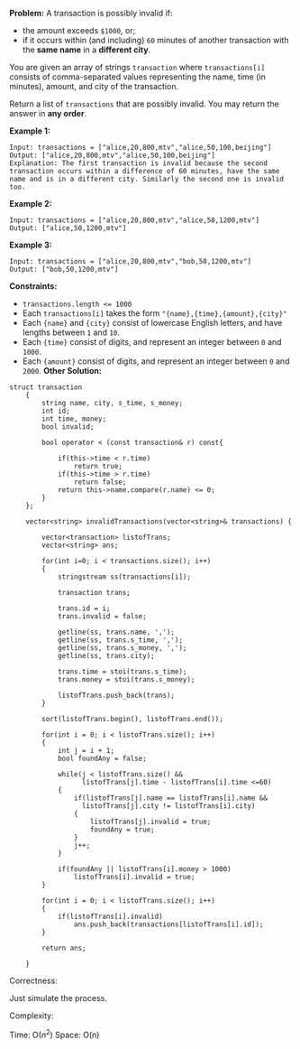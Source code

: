 **Problem:**
A transaction is possibly invalid if:

- the amount exceeds `$1000`, or;
- if it occurs within (and including) `60` minutes of another transaction with the **same name** in a **different city**.

You are given an array of strings `transaction` where `transactions[i]` consists of comma-separated values representing the name, time (in minutes), amount, and city of the transaction.

Return a list of `transactions` that are possibly invalid. You may return the answer in **any order**.

 

**Example 1:**

```
Input: transactions = ["alice,20,800,mtv","alice,50,100,beijing"]
Output: ["alice,20,800,mtv","alice,50,100,beijing"]
Explanation: The first transaction is invalid because the second transaction occurs within a difference of 60 minutes, have the same name and is in a different city. Similarly the second one is invalid too.
```

**Example 2:**

```
Input: transactions = ["alice,20,800,mtv","alice,50,1200,mtv"]
Output: ["alice,50,1200,mtv"]
```

**Example 3:**

```
Input: transactions = ["alice,20,800,mtv","bob,50,1200,mtv"]
Output: ["bob,50,1200,mtv"]
```

 

**Constraints:**

- `transactions.length <= 1000`
- Each `transactions[i]` takes the form `"{name},{time},{amount},{city}"`
- Each `{name}` and `{city}` consist of lowercase English letters, and have lengths between `1` and `10`.
- Each `{time}` consist of digits, and represent an integer between `0` and `1000`.
- Each `{amount}` consist of digits, and represent an integer between `0` and `2000`.
**Other Solution:**
```
struct transaction
    {
        string name, city, s_time, s_money;
        int id;
        int time, money;
        bool invalid;
        
        bool operator < (const transaction& r) const{
            
            if(this->time < r.time)
                return true;
            if(this->time > r.time)
                return false;
            return this->name.compare(r.name) <= 0;
        }
    };
    
    vector<string> invalidTransactions(vector<string>& transactions) {
     
        vector<transaction> listofTrans;
        vector<string> ans;
        
        for(int i=0; i < transactions.size(); i++)
        {
            stringstream ss(transactions[i]);
            
            transaction trans;
            
            trans.id = i;
            trans.invalid = false;
            
            getline(ss, trans.name, ',');
            getline(ss, trans.s_time, ',');
            getline(ss, trans.s_money, ',');
            getline(ss, trans.city);
            
            trans.time = stoi(trans.s_time);
            trans.money = stoi(trans.s_money);
            
            listofTrans.push_back(trans);
        }
        
        sort(listofTrans.begin(), listofTrans.end());
        
        for(int i = 0; i < listofTrans.size(); i++)
        {
            int j = i + 1;
            bool foundAny = false;
            
            while(j < listofTrans.size() &&
                  listofTrans[j].time - listofTrans[i].time <=60)
            {
                if(listofTrans[j].name == listofTrans[i].name && 
                  listofTrans[j].city != listofTrans[i].city)
                {
                    listofTrans[j].invalid = true;
                    foundAny = true;
                }
                j++;
            }
            
            if(foundAny || listofTrans[i].money > 1000)
                listofTrans[i].invalid = true;
        }
        
        for(int i = 0; i < listofTrans.size(); i++)
        {
            if(listofTrans[i].invalid)
                ans.push_back(transactions[listofTrans[i].id]);
        }
        
        return ans;
        
    }
```
Correctness:

Just simulate the process.

Complexity:

Time: O($n^2$)
Space: O(n)